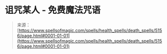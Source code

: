 <!--yml

category: 未分类

date: 2024-06-12 18:39:10

-->

# 诅咒某人 - 免费魔法咒语

> 来源：[https://www.spellsofmagic.com/spells/health_spells/death_spells/5156/page.html#0001-01-01](https://www.spellsofmagic.com/spells/health_spells/death_spells/5156/page.html#0001-01-01)
